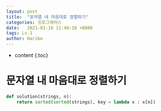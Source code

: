 ```yaml
---
layout: post
title:  "문자열 내 마음대로 정렬하기"
categories: 프로그래머스
date:   2021-01-16 11:40:18 +0800
tags: Lv.1
author: Haribo
---
```


* content
{:toc}
# 문자열 내 마음대로 정렬하기

```python
def solution(strings, n):
    return sorted(sorted(strings), key = lambda x : x[n])
```

